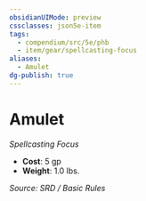 ```yaml
---
obsidianUIMode: preview
cssclasses: json5e-item
tags:
  - compendium/src/5e/phb
  - item/gear/spellcasting-focus
aliases:
  - Amulet
dg-publish: true
---
```

# Amulet
*Spellcasting Focus*  

- **Cost**: 5 gp
- **Weight**: 1.0 lbs.

*Source: SRD / Basic Rules*